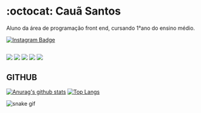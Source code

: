 # :octocat: Cauã Santos

Aluno da área de programação front end, cursando 1°ano do ensino médio.

[![Instagram Badge](https://img.shields.io/badge/Instagram-E4405F?style=for-the-badge&logo=instagram&logoColor=white)](https://www.instagram.com/cauafaguete_/)

##
![](https://img.shields.io/badge/‎-JavaScript-F7DF1E?logo=javascript&logoColor=white&style=plastic)
![](https://img.shields.io/badge/‎-HTML-CC342D?logo=html5&logoColor=white&style=plastic)
![](https://img.shields.io/badge/‎-CSS-1572B6?logo=css3&logoColor=white&style=plastic)
![](https://img.shields.io/badge/‎-GitHub-181717?logo=github&logoColor=white&style=plastic)
![](https://img.shields.io/badge/‎-VS%20Code-007ACC?logo=visual-studio-code&logoColor=white&style=plastic)
##

## GITHUB
[![Anurag's github stats](https://github-readme-stats.vercel.app/api?username=caua-stack&hide=issues&show_icons=true&title_color=61dafb&text_color=FFFFFF&icon_color=61dafb&bg_color=20232a)](https://github.com/anuraghazra/github-readme-stats)
[![Top Langs](https://github-readme-stats.vercel.app/api/top-langs/?username=fernandoleonid&layout=compact&title_color=61dafb&text_color=FFFFFF&icon_color=61dafb&bg_color=20232a)](https://github.com/anuraghazra/github-readme-stats)

![snake gif](https://github.com/Vitor-ext/Vitor-ext/blob/output/github-contribution-grid-snake.svg)
